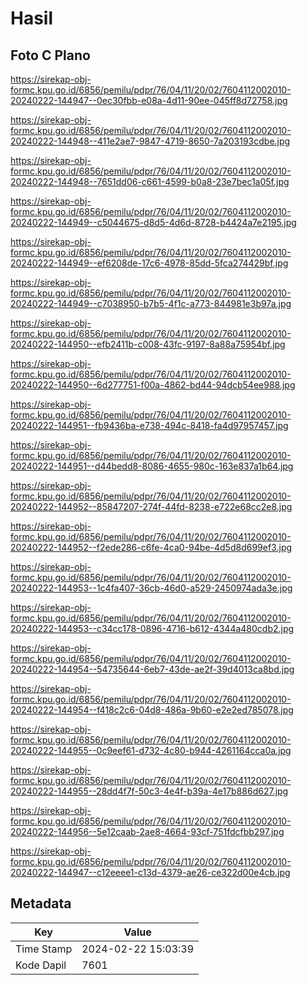 # Hasil

## Foto C Plano

https://sirekap-obj-formc.kpu.go.id/6856/pemilu/pdpr/76/04/11/20/02/7604112002010-20240222-144947--0ec30fbb-e08a-4d11-90ee-045ff8d72758.jpg

https://sirekap-obj-formc.kpu.go.id/6856/pemilu/pdpr/76/04/11/20/02/7604112002010-20240222-144948--411e2ae7-9847-4719-8650-7a203193cdbe.jpg

https://sirekap-obj-formc.kpu.go.id/6856/pemilu/pdpr/76/04/11/20/02/7604112002010-20240222-144948--7651dd06-c661-4599-b0a8-23e7bec1a05f.jpg

https://sirekap-obj-formc.kpu.go.id/6856/pemilu/pdpr/76/04/11/20/02/7604112002010-20240222-144949--c5044675-d8d5-4d6d-8728-b4424a7e2195.jpg

https://sirekap-obj-formc.kpu.go.id/6856/pemilu/pdpr/76/04/11/20/02/7604112002010-20240222-144949--ef6208de-17c6-4978-85dd-5fca274429bf.jpg

https://sirekap-obj-formc.kpu.go.id/6856/pemilu/pdpr/76/04/11/20/02/7604112002010-20240222-144949--c7038950-b7b5-4f1c-a773-844981e3b97a.jpg

https://sirekap-obj-formc.kpu.go.id/6856/pemilu/pdpr/76/04/11/20/02/7604112002010-20240222-144950--efb2411b-c008-43fc-9197-8a88a75954bf.jpg

https://sirekap-obj-formc.kpu.go.id/6856/pemilu/pdpr/76/04/11/20/02/7604112002010-20240222-144950--6d277751-f00a-4862-bd44-94dcb54ee988.jpg

https://sirekap-obj-formc.kpu.go.id/6856/pemilu/pdpr/76/04/11/20/02/7604112002010-20240222-144951--fb9436ba-e738-494c-8418-fa4d97957457.jpg

https://sirekap-obj-formc.kpu.go.id/6856/pemilu/pdpr/76/04/11/20/02/7604112002010-20240222-144951--d44bedd8-8086-4655-980c-163e837a1b64.jpg

https://sirekap-obj-formc.kpu.go.id/6856/pemilu/pdpr/76/04/11/20/02/7604112002010-20240222-144952--85847207-274f-44fd-8238-e722e68cc2e8.jpg

https://sirekap-obj-formc.kpu.go.id/6856/pemilu/pdpr/76/04/11/20/02/7604112002010-20240222-144952--f2ede286-c6fe-4ca0-94be-4d5d8d699ef3.jpg

https://sirekap-obj-formc.kpu.go.id/6856/pemilu/pdpr/76/04/11/20/02/7604112002010-20240222-144953--1c4fa407-36cb-46d0-a529-2450974ada3e.jpg

https://sirekap-obj-formc.kpu.go.id/6856/pemilu/pdpr/76/04/11/20/02/7604112002010-20240222-144953--c34cc178-0896-4716-b612-4344a480cdb2.jpg

https://sirekap-obj-formc.kpu.go.id/6856/pemilu/pdpr/76/04/11/20/02/7604112002010-20240222-144954--54735644-6eb7-43de-ae2f-39d4013ca8bd.jpg

https://sirekap-obj-formc.kpu.go.id/6856/pemilu/pdpr/76/04/11/20/02/7604112002010-20240222-144954--f418c2c6-04d8-486a-9b60-e2e2ed785078.jpg

https://sirekap-obj-formc.kpu.go.id/6856/pemilu/pdpr/76/04/11/20/02/7604112002010-20240222-144955--0c9eef61-d732-4c80-b944-4261164cca0a.jpg

https://sirekap-obj-formc.kpu.go.id/6856/pemilu/pdpr/76/04/11/20/02/7604112002010-20240222-144955--28dd4f7f-50c3-4e4f-b39a-4e17b886d627.jpg

https://sirekap-obj-formc.kpu.go.id/6856/pemilu/pdpr/76/04/11/20/02/7604112002010-20240222-144956--5e12caab-2ae8-4664-93cf-751fdcfbb297.jpg

https://sirekap-obj-formc.kpu.go.id/6856/pemilu/pdpr/76/04/11/20/02/7604112002010-20240222-144947--c12eeee1-c13d-4379-ae26-ce322d00e4cb.jpg


## Metadata

| Key        | Value               |
| ---------- | ------------------- |
| Time Stamp | 2024-02-22 15:03:39 |
| Kode Dapil | 7601                |



